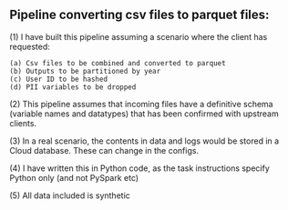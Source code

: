 ## Pipeline converting csv files to parquet files:

(1) I have built this pipeline assuming a scenario where the client has requested:

	(a) Csv files to be combined and converted to parquet
	(b) Outputs to be partitioned by year
	(c) User ID to be hashed
 	(d) PII variables to be dropped
 
(2) This pipeline assumes that incoming files have a definitive schema (variable names and datatypes)
    that has been confirmed with upstream clients.

(3) In a real scenario, the contents in data and logs would be stored in a Cloud database.
    These can change in the configs.
    
(4) I have written this in Python code, as the task instructions specify Python only (and not PySpark etc)

(5) All data included is synthetic
